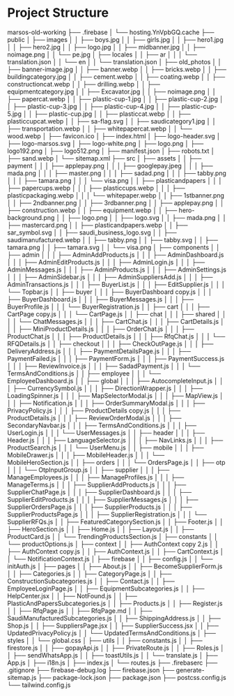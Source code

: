 # Project Structure

marsos-old-working
├── .firebase
│ └── hosting.YnVpbGQ.cache
├── public
│ ├── images
│ │ ├── boys.jpg
│ │ ├── girls.jpg
│ │ ├── hero1.jpg
│ │ ├── hero2.jpg
│ │ ├── logo.jpg
│ │ ├── midbanner.jpg
│ │ ├── noimage.png
│ │ └── pe.jpg
│ ├── locales
│ │ ├── ar
│ │ │ └── translation.json
│ │ └── en
│ │ └── translation.json
│ ├── old_photos
│ │ ├── banner-image.jpg
│ │ ├── banner.webp
│ │ ├── bricks.webp
│ │ ├── buildingcategory.jpg
│ │ ├── cement.webp
│ │ ├── coating.webp
│ │ ├── constructioncat.webp
│ │ ├── drilling.webp
│ │ ├── equipmentcategory.jpg
│ │ ├── Excavator.jpg
│ │ ├── noimage.png
│ │ ├── papercat.webp
│ │ ├── plastic-cup-1.jpg
│ │ ├── plastic-cup-2.jpg
│ │ ├── plastic-cup-3.jpg
│ │ ├── plastic-cup-4.jpg
│ │ ├── plastic-cup-5.jpg
│ │ ├── plastic-cup.jpg
│ │ ├── plasticcat.webp
│ │ ├── plasticcupcat.webp
│ │ ├── sa-flag.svg
│ │ ├── saudicategory1.jpg
│ │ ├── transportation.webp
│ │ ├── whitepapercat.webp
│ │ └── wood.webp
│ ├── favicon.ico
│ ├── index.html
│ ├── logo-header.svg
│ ├── logo-marsos.svg
│ ├── logo-white.png
│ ├── logo.png
│ ├── logo192.png
│ ├── logo512.png
│ ├── manifest.json
│ ├── robots.txt
│ ├── sand.webp
│ └── sitemap.xml
├── src
│ ├── assets
│ │ ├── payment
│ │ │ ├── applepay.png
│ │ │ ├── googlepay.jpeg
│ │ │ ├── mada.png
│ │ │ ├── master.png
│ │ │ ├── sadad.png
│ │ │ ├── tabby.png
│ │ │ ├── tamara.png
│ │ │ └── visa.png
│ │ ├── plasticandpapers
│ │ │ ├── papercups.webp
│ │ │ ├── plasticcups.webp
│ │ │ ├── plasticpackaging.webp
│ │ │ └── whitepaper.webp
│ │ ├── 1stbanner.png
│ │ ├── 2ndbanner.png
│ │ ├── 3rdbanner.png
│ │ ├── applepay.png
│ │ ├── construction.webp
│ │ ├── equipment.webp
│ │ ├── hero-background.png
│ │ ├── logo.png
│ │ ├── logo.svg
│ │ ├── mada.png
│ │ ├── mastercard.png
│ │ ├── plasticandpapers.webp
│ │ ├── sar_symbol.svg
│ │ ├── saudi_business_logo.svg
│ │ ├── saudimanufactured.webp
│ │ ├── tabby.png
│ │ ├── tabby.svg
│ │ ├── tamara.png
│ │ ├── tamara.svg
│ │ └── visa.png
│ ├── components
│ │ ├── admin
│ │ │ ├── AdminAddProducts.js
│ │ │ ├── AdminDashboard.js
│ │ │ ├── AdminEditProducts.js
│ │ │ ├── AdminLogin.js
│ │ │ ├── AdminMessages.js
│ │ │ ├── AdminProducts.js
│ │ │ ├── AdminSettings.js
│ │ │ ├── AdminSidebar.js
│ │ │ ├── AdminSuppliersAdd.js
│ │ │ ├── AdminTransactions.js
│ │ │ ├── BuyerList.js
│ │ │ ├── EditSupplier.js
│ │ │ └── Topbar.js
│ │ ├── buyer
│ │ │ ├── BuyerDashboard copy.js
│ │ │ ├── BuyerDashboard.js
│ │ │ ├── BuyerMessages.js
│ │ │ ├── BuyerProfile.js
│ │ │ └── BuyerRegistration.js
│ │ ├── cart
│ │ │ ├── CartPage copy.js
│ │ │ └── CartPage.js
│ │ ├── chat
│ │ │ ├── shared
│ │ │ │ └── ChatMessages.js
│ │ │ ├── CartChat.js
│ │ │ ├── CartDetails.js
│ │ │ ├── MiniProductDetails.js
│ │ │ ├── OrderChat.js
│ │ │ ├── ProductChat.js
│ │ │ ├── ProductDetails.js
│ │ │ ├── RfqChat.js
│ │ │ └── RFQDetails.js
│ │ ├── checkout
│ │ │ ├── CheckOutPage.js
│ │ │ ├── DeliveryAddress.js
│ │ │ ├── PaymentDetailsPage.js
│ │ │ ├── PaymentFailed.js
│ │ │ ├── PaymentForm.js
│ │ │ ├── PaymentSuccess.js
│ │ │ ├── ReviewInvoice.js
│ │ │ ├── SadadPayment.js
│ │ │ └── TermsAndConditions.js
│ │ ├── employee
│ │ │ └── EmployeeDashboard.js
│ │ ├── global
│ │ │ ├── AutocompleteInput.js
│ │ │ ├── CurrencySymbol.js
│ │ │ ├── DirectionWrapper.js
│ │ │ ├── LoadingSpinner.js
│ │ │ ├── MapSelectorModal.js
│ │ │ ├── MapView.js
│ │ │ ├── Notification.js
│ │ │ ├── OrderSummaryModal.js
│ │ │ ├── PrivacyPolicy.js
│ │ │ ├── ProductDetails copy.js
│ │ │ ├── ProductDetails.js
│ │ │ ├── ReviewOrderModal.js
│ │ │ ├── SecondaryNavbar.js
│ │ │ ├── TermsAndConditions.js
│ │ │ ├── UserLogin.js
│ │ │ └── UserMessages.js
│ │ ├── header
│ │ │ ├── Header.js
│ │ │ ├── LanguageSelector.js
│ │ │ ├── NavLinks.js
│ │ │ ├── ProductSearch.js
│ │ │ └── UserMenu.js
│ │ ├── mobile
│ │ │ ├── MobileDrawer.js
│ │ │ ├── MobileHeader.js
│ │ │ └── MobileHeroSection.js
│ │ ├── orders
│ │ │ └── OrdersPage.js
│ │ ├── otp
│ │ │ └── OtpInputGroup.js
│ │ ├── supplier
│ │ │ ├── ManageEmployees.js
│ │ │ ├── ManageProfiles.js
│ │ │ ├── ManageTerms.js
│ │ │ ├── SupplierAddProducts.js
│ │ │ ├── SupplierChatPage.js
│ │ │ ├── SupplierDashboard.js
│ │ │ ├── SupplierEditProducts.js
│ │ │ ├── SupplierMessages.js
│ │ │ ├── SupplierOrdersPage.js
│ │ │ ├── SupplierProducts.js
│ │ │ ├── SupplierProductsPage.js
│ │ │ ├── SupplierRegistration.js
│ │ │ └── SupplierRFQs.js
│ │ ├── FeaturedCategorySection.js
│ │ ├── Footer.js
│ │ ├── HeroSection.js
│ │ ├── Home.js
│ │ ├── Layout.js
│ │ ├── ProductCard.js
│ │ └── TrendingProductsSection.js
│ ├── constants
│ │ └── productOptions.js
│ ├── context
│ │ ├── AuthContext copy 2.js
│ │ ├── AuthContext copy.js
│ │ ├── AuthContext.js
│ │ ├── CartContext.js
│ │ └── NotificationContext.js
│ ├── firebase
│ │ ├── config.js
│ │ └── initAuth.js
│ ├── pages
│ │ ├── About.js
│ │ ├── BecomeSupplierForm.js
│ │ ├── Categories.js
│ │ ├── CategoryPage.js
│ │ ├── ConstructionSubcategories.js
│ │ ├── Contact.js
│ │ ├── EmployeeLoginPage.js
│ │ ├── EquipmentSubcategories.js
│ │ ├── HelpCenter.jsx
│ │ ├── NotFound.js
│ │ ├── PlasticAndPapersSubcategories.js
│ │ ├── Products.js
│ │ ├── Register.js
│ │ ├── RfqPage.js
│ │ ├── RfqPage.md
│ │ ├── SaudiManufacturedSubcategories.js
│ │ ├── ShippingAddress.js
│ │ ├── Shop.js
│ │ ├── SuppliersPage.jsx
│ │ ├── SupplierSuccess.jsx
│ │ ├── UpdatedPrivacyPolicy.js
│ │ └── UpdatedTermsAndConditions.js
│ ├── styles
│ │ └── global.css
│ ├── utils
│ │ ├── constants.js
│ │ ├── firestore.js
│ │ ├── gopayApi.js
│ │ ├── PrivateRoute.js
│ │ ├── Roles.js
│ │ ├── sendWhatsApp.js
│ │ ├── toastUtils.js
│ │ └── translate.js
│ ├── App.js
│ ├── i18n.js
│ ├── index.js
│ └── routes.js
├── .firebaserc
├── .gitignore
├── firebase-debug.log
├── firebase.json
├── generate-sitemap.js
├── package-lock.json
├── package.json
├── postcss.config.js
└── tailwind.config.js
